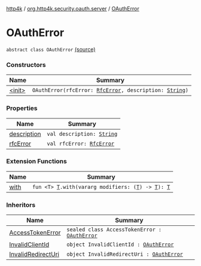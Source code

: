 [http4k](../../index.md) / [org.http4k.security.oauth.server](../index.md) / [OAuthError](./index.md)

# OAuthError

`abstract class OAuthError` [(source)](https://github.com/http4k/http4k/blob/master/http4k-security-oauth/src/main/kotlin/org/http4k/security/oauth/server/OAuthError.kt#L7)

### Constructors

| Name | Summary |
|---|---|
| [&lt;init&gt;](-init-.md) | `OAuthError(rfcError: `[`RfcError`](../-rfc-error/index.md)`, description: `[`String`](https://kotlinlang.org/api/latest/jvm/stdlib/kotlin/-string/index.html)`)` |

### Properties

| Name | Summary |
|---|---|
| [description](description.md) | `val description: `[`String`](https://kotlinlang.org/api/latest/jvm/stdlib/kotlin/-string/index.html) |
| [rfcError](rfc-error.md) | `val rfcError: `[`RfcError`](../-rfc-error/index.md) |

### Extension Functions

| Name | Summary |
|---|---|
| [with](../../org.http4k.core/with.md) | `fun <T> `[`T`](../../org.http4k.core/with.md#T)`.with(vararg modifiers: (`[`T`](../../org.http4k.core/with.md#T)`) -> `[`T`](../../org.http4k.core/with.md#T)`): `[`T`](../../org.http4k.core/with.md#T) |

### Inheritors

| Name | Summary |
|---|---|
| [AccessTokenError](../-access-token-error.md) | `sealed class AccessTokenError : `[`OAuthError`](./index.md) |
| [InvalidClientId](../-invalid-client-id.md) | `object InvalidClientId : `[`OAuthError`](./index.md) |
| [InvalidRedirectUri](../-invalid-redirect-uri.md) | `object InvalidRedirectUri : `[`OAuthError`](./index.md) |
